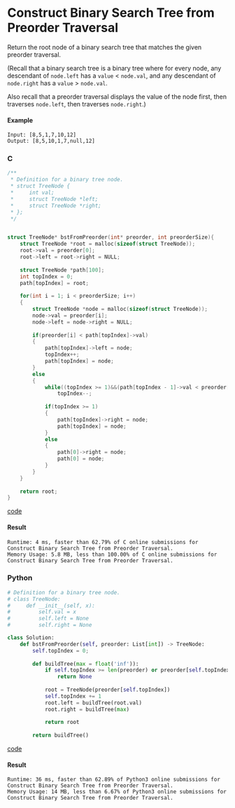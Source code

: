 # Construct Binary Search Tree from Preorder Traversal
Return the root node of a binary search tree that matches the given preorder traversal.

(Recall that a binary search tree is a binary tree where for every node, any descendant of `node.left` has a `value` < `node.val`, and any descendant of `node.right` has a `value` > `node.val`.  

Also recall that a preorder traversal displays the value of the node first, then traverses `node.left`, then traverses `node.right`.)

#### Example 
```
Input: [8,5,1,7,10,12]
Output: [8,5,10,1,7,null,12]
```

### C
```C
/**
 * Definition for a binary tree node.
 * struct TreeNode {
 *     int val;
 *     struct TreeNode *left;
 *     struct TreeNode *right;
 * };
 */


struct TreeNode* bstFromPreorder(int* preorder, int preorderSize){
    struct TreeNode *root = malloc(sizeof(struct TreeNode));
    root->val = preorder[0];
    root->left = root->right = NULL;
    
    struct TreeNode *path[100];
    int topIndex = 0;
    path[topIndex] = root;
    
    for(int i = 1; i < preorderSize; i++)
    {
        struct TreeNode *node = malloc(sizeof(struct TreeNode));
        node->val = preorder[i];
        node->left = node->right = NULL;
        
        if(preorder[i] < path[topIndex]->val)
        {
            path[topIndex]->left = node;
            topIndex++;
            path[topIndex] = node;
        }
        else
        {
            while((topIndex >= 1)&&(path[topIndex - 1]->val < preorder[i]))
                topIndex--;
            
            if(topIndex >= 1)
            {
                path[topIndex]->right = node;
                path[topIndex] = node;
            }
            else
            {
                path[0]->right = node;
                path[0] = node;
            }
        }
    }
    
    return root;
}
```
[code](C/construct-binary-search-tree-from-preorder-traversal.c)

#### Result
```
Runtime: 4 ms, faster than 62.79% of C online submissions for Construct Binary Search Tree from Preorder Traversal.
Memory Usage: 5.8 MB, less than 100.00% of C online submissions for Construct Binary Search Tree from Preorder Traversal.
```

### Python 
```python
# Definition for a binary tree node.
# class TreeNode:
#     def __init__(self, x):
#         self.val = x
#         self.left = None
#         self.right = None

class Solution:
    def bstFromPreorder(self, preorder: List[int]) -> TreeNode:
        self.topIndex = 0;
        
        def buildTree(max = float('inf')):
            if self.topIndex >= len(preorder) or preorder[self.topIndex] > max:
                return None
            
            root = TreeNode(preorder[self.topIndex])
            self.topIndex += 1
            root.left = buildTree(root.val)
            root.right = buildTree(max)
            
            return root
        
        return buildTree()
```
[code](Python/construct-binary-search-tree-from-preorder-traversal.py)

#### Result
```
Runtime: 36 ms, faster than 62.89% of Python3 online submissions for Construct Binary Search Tree from Preorder Traversal.
Memory Usage: 14 MB, less than 6.67% of Python3 online submissions for Construct Binary Search Tree from Preorder Traversal.
```
